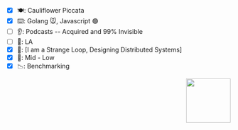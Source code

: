 ### 

<!--
**tclohm/tclohm** is a ✨ _special_ ✨ repository because its `README.md` (this file) appears on your GitHub profile.

Here are some ideas to get you started:

- 🔭 I’m currently working on ...
- 🌱 I’m currently learning ...
- 👯 I’m looking to collaborate on ...
- 🤔 I’m looking for help with ...
- 💬 Ask me about ...
- 📫 How to reach me: ...
- 😄 Pronouns: ...
- ⚡ Fun fact: ...
-->


- [x] 🍽: Cauliflower Piccata
- [x] ⌨️: Golang 🐭, Javascript 🟢
- [ ] 👂: Podcasts -- Acquired and 99% Invisible
- [ ] 👀: LA
- [x] 📖: [I am a Strange Loop, Designing Distributed Systems]
- [x] 🔋: Mid - Low
- [x] 📉: Benchmarking

<img src="https://user-images.githubusercontent.com/2380963/196989432-0c1113e4-33ec-4128-847e-932d0f377407.gif" align="right" width="100" height="100">
